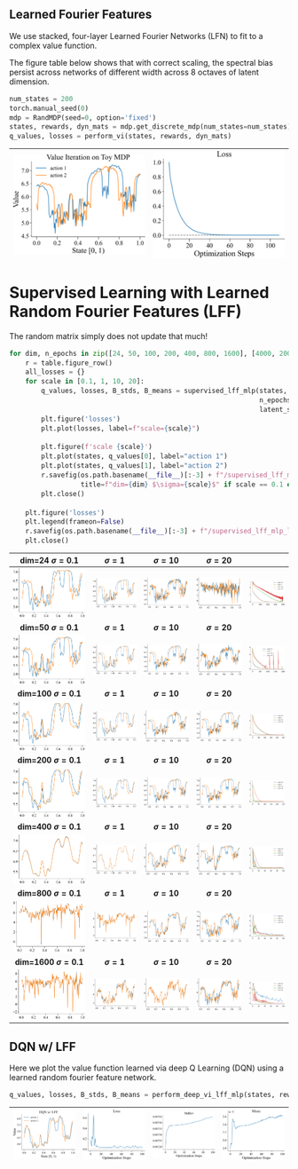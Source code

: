 
## Learned Fourier Features

We use stacked, four-layer Learned Fourier Networks (LFN) to fit to a complex value function.

The figure table below shows that with correct scaling, the spectral bias persist across networks
of different width across 8 octaves of latent dimension.

```python
num_states = 200
torch.manual_seed(0)
mdp = RandMDP(seed=0, option='fixed')
states, rewards, dyn_mats = mdp.get_discrete_mdp(num_states=num_states)
q_values, losses = perform_vi(states, rewards, dyn_mats)
```
| <img style="align-self:center; zoom:0.3;" src="value_iteration_lff_mlp_implicit_state/value_iteration.png?ts=481435" image="None" styles="{'margin': '0.5em'}" width="None" height="None" dpi="300"/> | <img style="align-self:center; zoom:0.3;" src="value_iteration_lff_mlp_implicit_state/value_iteration_loss.png?ts=847484" image="None" styles="{'margin': '0.5em'}" width="None" height="None" dpi="300"/> |
|:-----------------------------------------------------------------------------------------------------------------------------------------------------------------------------------------------------:|:----------------------------------------------------------------------------------------------------------------------------------------------------------------------------------------------------------:|


# Supervised Learning with Learned Random Fourier Features (LFF)

The random matrix simply does not update that much!

```python
for dim, n_epochs in zip([24, 50, 100, 200, 400, 800, 1600], [4000, 2000, 500, 250, 100, 100, 100]):
    r = table.figure_row()
    all_losses = {}
    for scale in [0.1, 1, 10, 20]:
        q_values, losses, B_stds, B_means = supervised_lff_mlp(states, gt_q_values, B_scale=8,
                                                               n_epochs=n_epochs, latent_dim=dim,
                                                               latent_scale=scale)
        plt.figure('losses')
        plt.plot(losses, label=f"scale={scale}")

        plt.figure(f'scale {scale}')
        plt.plot(states, q_values[0], label="action 1")
        plt.plot(states, q_values[1], label="action 2")
        r.savefig(os.path.basename(__file__)[:-3] + f"/supervised_lff_mlp_dim-{dim}_sig-{scale}.png",
                  title=f"dim={dim} $\sigma={scale}$" if scale == 0.1 else f"$\sigma={scale}$")
        plt.close()

    plt.figure('losses')
    plt.legend(frameon=False)
    r.savefig(os.path.basename(__file__)[:-3] + f"/supervised_lff_mlp_loss_dim-{dim}_sig-{scale}.png")
    plt.close()
```

| **dim=24 $\sigma=0.1$** | **$\sigma=1$** | **$\sigma=10$** | **$\sigma=20$** |   |
|:-----------------------:|:--------------:|:---------------:|:---------------:|:-:|
| <img style="align-self:center;" src="value_iteration_lff_mlp_implicit_state/supervised_lff_mlp_dim-24_sig-0.1.png" image="None" styles="{'margin': '0.5em'}" width="None" height="None"/> | <img style="align-self:center;" src="value_iteration_lff_mlp_implicit_state/supervised_lff_mlp_dim-24_sig-1.png" image="None" styles="{'margin': '0.5em'}" width="None" height="None"/> | <img style="align-self:center;" src="value_iteration_lff_mlp_implicit_state/supervised_lff_mlp_dim-24_sig-10.png" image="None" styles="{'margin': '0.5em'}" width="None" height="None"/> | <img style="align-self:center;" src="value_iteration_lff_mlp_implicit_state/supervised_lff_mlp_dim-24_sig-20.png" image="None" styles="{'margin': '0.5em'}" width="None" height="None"/> | <img style="align-self:center;" src="value_iteration_lff_mlp_implicit_state/supervised_lff_mlp_loss_dim-24_sig-20.png" image="None" styles="{'margin': '0.5em'}" width="None" height="None"/> |
| **dim=50 $\sigma=0.1$** | **$\sigma=1$** | **$\sigma=10$** | **$\sigma=20$** |   |
| <img style="align-self:center;" src="value_iteration_lff_mlp_implicit_state/supervised_lff_mlp_dim-50_sig-0.1.png" image="None" styles="{'margin': '0.5em'}" width="None" height="None"/> | <img style="align-self:center;" src="value_iteration_lff_mlp_implicit_state/supervised_lff_mlp_dim-50_sig-1.png" image="None" styles="{'margin': '0.5em'}" width="None" height="None"/> | <img style="align-self:center;" src="value_iteration_lff_mlp_implicit_state/supervised_lff_mlp_dim-50_sig-10.png" image="None" styles="{'margin': '0.5em'}" width="None" height="None"/> | <img style="align-self:center;" src="value_iteration_lff_mlp_implicit_state/supervised_lff_mlp_dim-50_sig-20.png" image="None" styles="{'margin': '0.5em'}" width="None" height="None"/> | <img style="align-self:center;" src="value_iteration_lff_mlp_implicit_state/supervised_lff_mlp_loss_dim-50_sig-20.png" image="None" styles="{'margin': '0.5em'}" width="None" height="None"/> |
| **dim=100 $\sigma=0.1$** | **$\sigma=1$** | **$\sigma=10$** | **$\sigma=20$** |   |
| <img style="align-self:center;" src="value_iteration_lff_mlp_implicit_state/supervised_lff_mlp_dim-100_sig-0.1.png" image="None" styles="{'margin': '0.5em'}" width="None" height="None"/> | <img style="align-self:center;" src="value_iteration_lff_mlp_implicit_state/supervised_lff_mlp_dim-100_sig-1.png" image="None" styles="{'margin': '0.5em'}" width="None" height="None"/> | <img style="align-self:center;" src="value_iteration_lff_mlp_implicit_state/supervised_lff_mlp_dim-100_sig-10.png" image="None" styles="{'margin': '0.5em'}" width="None" height="None"/> | <img style="align-self:center;" src="value_iteration_lff_mlp_implicit_state/supervised_lff_mlp_dim-100_sig-20.png" image="None" styles="{'margin': '0.5em'}" width="None" height="None"/> | <img style="align-self:center;" src="value_iteration_lff_mlp_implicit_state/supervised_lff_mlp_loss_dim-100_sig-20.png" image="None" styles="{'margin': '0.5em'}" width="None" height="None"/> |
| **dim=200 $\sigma=0.1$** | **$\sigma=1$** | **$\sigma=10$** | **$\sigma=20$** |   |
| <img style="align-self:center;" src="value_iteration_lff_mlp_implicit_state/supervised_lff_mlp_dim-200_sig-0.1.png" image="None" styles="{'margin': '0.5em'}" width="None" height="None"/> | <img style="align-self:center;" src="value_iteration_lff_mlp_implicit_state/supervised_lff_mlp_dim-200_sig-1.png" image="None" styles="{'margin': '0.5em'}" width="None" height="None"/> | <img style="align-self:center;" src="value_iteration_lff_mlp_implicit_state/supervised_lff_mlp_dim-200_sig-10.png" image="None" styles="{'margin': '0.5em'}" width="None" height="None"/> | <img style="align-self:center;" src="value_iteration_lff_mlp_implicit_state/supervised_lff_mlp_dim-200_sig-20.png" image="None" styles="{'margin': '0.5em'}" width="None" height="None"/> | <img style="align-self:center;" src="value_iteration_lff_mlp_implicit_state/supervised_lff_mlp_loss_dim-200_sig-20.png" image="None" styles="{'margin': '0.5em'}" width="None" height="None"/> |
| **dim=400 $\sigma=0.1$** | **$\sigma=1$** | **$\sigma=10$** | **$\sigma=20$** |   |
| <img style="align-self:center;" src="value_iteration_lff_mlp_implicit_state/supervised_lff_mlp_dim-400_sig-0.1.png" image="None" styles="{'margin': '0.5em'}" width="None" height="None"/> | <img style="align-self:center;" src="value_iteration_lff_mlp_implicit_state/supervised_lff_mlp_dim-400_sig-1.png" image="None" styles="{'margin': '0.5em'}" width="None" height="None"/> | <img style="align-self:center;" src="value_iteration_lff_mlp_implicit_state/supervised_lff_mlp_dim-400_sig-10.png" image="None" styles="{'margin': '0.5em'}" width="None" height="None"/> | <img style="align-self:center;" src="value_iteration_lff_mlp_implicit_state/supervised_lff_mlp_dim-400_sig-20.png" image="None" styles="{'margin': '0.5em'}" width="None" height="None"/> | <img style="align-self:center;" src="value_iteration_lff_mlp_implicit_state/supervised_lff_mlp_loss_dim-400_sig-20.png" image="None" styles="{'margin': '0.5em'}" width="None" height="None"/> |
| **dim=800 $\sigma=0.1$** | **$\sigma=1$** | **$\sigma=10$** | **$\sigma=20$** |   |
| <img style="align-self:center;" src="value_iteration_lff_mlp_implicit_state/supervised_lff_mlp_dim-800_sig-0.1.png" image="None" styles="{'margin': '0.5em'}" width="None" height="None"/> | <img style="align-self:center;" src="value_iteration_lff_mlp_implicit_state/supervised_lff_mlp_dim-800_sig-1.png" image="None" styles="{'margin': '0.5em'}" width="None" height="None"/> | <img style="align-self:center;" src="value_iteration_lff_mlp_implicit_state/supervised_lff_mlp_dim-800_sig-10.png" image="None" styles="{'margin': '0.5em'}" width="None" height="None"/> | <img style="align-self:center;" src="value_iteration_lff_mlp_implicit_state/supervised_lff_mlp_dim-800_sig-20.png" image="None" styles="{'margin': '0.5em'}" width="None" height="None"/> | <img style="align-self:center;" src="value_iteration_lff_mlp_implicit_state/supervised_lff_mlp_loss_dim-800_sig-20.png" image="None" styles="{'margin': '0.5em'}" width="None" height="None"/> |
| **dim=1600 $\sigma=0.1$** | **$\sigma=1$** | **$\sigma=10$** | **$\sigma=20$** |   |
| <img style="align-self:center;" src="value_iteration_lff_mlp_implicit_state/supervised_lff_mlp_dim-1600_sig-0.1.png" image="None" styles="{'margin': '0.5em'}" width="None" height="None"/> | <img style="align-self:center;" src="value_iteration_lff_mlp_implicit_state/supervised_lff_mlp_dim-1600_sig-1.png" image="None" styles="{'margin': '0.5em'}" width="None" height="None"/> | <img style="align-self:center;" src="value_iteration_lff_mlp_implicit_state/supervised_lff_mlp_dim-1600_sig-10.png" image="None" styles="{'margin': '0.5em'}" width="None" height="None"/> | <img style="align-self:center;" src="value_iteration_lff_mlp_implicit_state/supervised_lff_mlp_dim-1600_sig-20.png" image="None" styles="{'margin': '0.5em'}" width="None" height="None"/> | <img style="align-self:center;" src="value_iteration_lff_mlp_implicit_state/supervised_lff_mlp_loss_dim-1600_sig-20.png" image="None" styles="{'margin': '0.5em'}" width="None" height="None"/> |

## DQN w/ LFF

Here we plot the value function learned via deep Q Learning (DQN) using a learned random
fourier feature network.

```python
q_values, losses, B_stds, B_means = perform_deep_vi_lff_mlp(states, rewards, dyn_mats, B_scale=8, n_epochs=100)
```
| <img style="align-self:center; zoom:0.3;" src="value_iteration_lff_mlp_implicit_state/dqn_lff_mlp.png?ts=260191" image="None" styles="{'margin': '0.5em'}" width="None" height="None" dpi="300"/> | <img style="align-self:center; zoom:0.3;" src="value_iteration_lff_mlp_implicit_state/dqn_lff_mlp_loss.png?ts=658446" image="None" styles="{'margin': '0.5em'}" width="None" height="None" dpi="300"/> | <img style="align-self:center; zoom:0.3;" src="value_iteration_lff_mlp_implicit_state/dqn_lff_mlp_stddev.png?ts=983106" image="None" styles="{'margin': '0.5em'}" width="None" height="None" dpi="300"/> | <img style="align-self:center; zoom:0.3;" src="value_iteration_lff_mlp_implicit_state/dqn_lff_mlp_mean.png?ts=370064" image="None" styles="{'margin': '0.5em'}" width="None" height="None" dpi="300"/> |
|:-------------------------------------------------------------------------------------------------------------------------------------------------------------------------------------------------:|:------------------------------------------------------------------------------------------------------------------------------------------------------------------------------------------------------:|:--------------------------------------------------------------------------------------------------------------------------------------------------------------------------------------------------------:|:------------------------------------------------------------------------------------------------------------------------------------------------------------------------------------------------------:|
